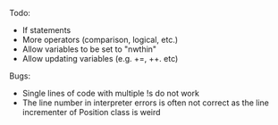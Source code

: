 Todo:
* If statements
* More operators (comparison, logical, etc.)
* Allow variables to be set to "nwthin"
* Allow updating variables (e.g. +=, ++. etc)

Bugs:
* Single lines of code with multiple !s do not work
* The line number in interpreter errors is often not correct as the line incrementer of Position class is weird
